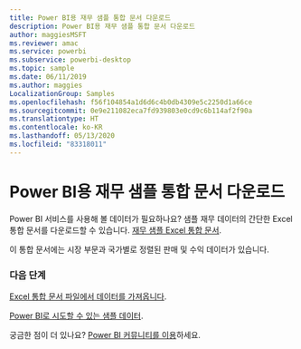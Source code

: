 ```yaml
---
title: Power BI용 재무 샘플 통합 문서 다운로드
description: Power BI용 재무 샘플 통합 문서 다운로드
author: maggiesMSFT
ms.reviewer: amac
ms.service: powerbi
ms.subservice: powerbi-desktop
ms.topic: sample
ms.date: 06/11/2019
ms.author: maggies
LocalizationGroup: Samples
ms.openlocfilehash: f56f104854a1d6d6c4b0db4309e5c2250d1a66ce
ms.sourcegitcommit: 0e9e211082eca7fd939803e0cd9c6b114af2f90a
ms.translationtype: HT
ms.contentlocale: ko-KR
ms.lasthandoff: 05/13/2020
ms.locfileid: "83318011"
---
```

# <a name="download-the-financial-sample-workbook-for-power-bi"></a>Power BI용 재무 샘플 통합 문서 다운로드
Power BI 서비스를 사용해 볼 데이터가 필요하나요? 샘플 재무 데이터의 간단한 Excel 통합 문서를 다운로드할 수 있습니다. [재무 샘플 Excel 통합 문서](https://go.microsoft.com/fwlink/?LinkID=521962).

이 통합 문서에는 시장 부문과 국가별로 정렬된 판매 및 수익 데이터가 있습니다.

### <a name="next-steps"></a>다음 단계
[Excel 통합 문서 파일에서 데이터를 가져옵니다](../connect-data/service-excel-workbook-files.md).

[Power BI로 시도할 수 있는 샘플 데이터](sample-datasets.md).

궁금한 점이 더 있나요? [Power BI 커뮤니티를 이용](https://community.powerbi.com/)하세요.
